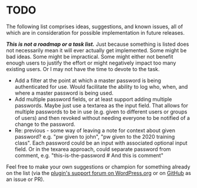 # TODO

The following list comprises ideas, suggestions, and known issues, all of which are in consideration for possible implementation in future releases.

***This is not a roadmap or a task list.*** Just because something is listed does not necessarily mean it will ever actually get implemented. Some might be bad ideas. Some might be impractical. Some might either not benefit enough users to justify the effort or might negatively impact too many existing users. Or I may not have the time to devote to the task.

* Add a filter at the point at which a master password is being authenticated for use. Would facilitate the ability to log who, when, and where a master password is being used.
* Add multiple password fields, or at least support adding multiple passwords. Maybe just use a textarea as the input field. That allows for multiple passwords to be in use (e.g. given to different users or groups of users) and then revoked without needing everyone to be notified of a change to the password.
* Re: previous - some way of leaving a note for context about given password? e.g. "pw given to john", "pw given to the 2020 training class". Each password could be an input with associated optional input field. Or in the texarea approach, could separate password from comment, e.g. "this-is-the-password # And this is comment"

Feel free to make your own suggestions or champion for something already on the list (via the [plugin's support forum on WordPress.org](https://wordpress.org/support/plugin/master-post-password/) or on [GitHub](https://github.com/coffee2code/master-post-password/) as an issue or PR).
